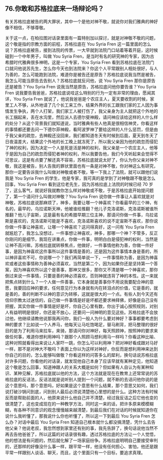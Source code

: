 ## 76.你敢和苏格拉底来一场辩论吗？
有关苏格拉底被告的两大罪状，其中一个是他对神不敬，就说你对我们雅典的神好像不相信，不够尊敬。


关于这一点，在柏拉图对话录里面有一篇特别加以探讨，就是对神敬不敬的问题，这个敬是指的宗教方面的前程，苏格拉底在 You Syria Fren 这一篇里面的怎么说？苏格拉底被告，接到法院的传票，一大早就到法院门口站着等着开庭，这时候碰到一个中年男子，叫做 You Syria Fren，是当时有名的研究神的专家，因为古希腊时代雅典很多神明，这是一个专家，You Syria Fren 看到苏格拉底在法院门口就问他说苏先生，怎么你今天也到法院来？你这个人平常跟别人相处很好，与人为善的，怎么可能跑到法院，难道你是被告还是原告？苏格拉底说我当然是被告，我怎么可能当原告去告别人？苏格拉底就反问他，说 You Syria Fren 那你是原告还是被告？You Syria Fren 说我当然是原告，苏格拉底问他你要告谁？You Syria Fren 说我要告我爸爸，苏格拉底说哇这么特别的行为一定有非常的理由，愿闻其详，You Syria Fren 就说了，他说我爸爸是个农庄主人，夏天要收割的时候，家里工人不够，从外地请了几个长工来工作，结果外界的长工跟我们家的工人因为事情发生争执，两个人打架，我们家工人被打伤了，我父亲身为主人就把这个外地的长工捆起来，丢在水沟里，然后派人去德尔斐神殿，请问神应该给这样的人什么样的处分？从这个背景我们就知道说，当时雅典有些人他真是很相信神灵，你看这样的事情都还要去问一下德尔菲神殿，看阿波罗神了要给这样的人什么惩罚，但是由于我父亲的疏忽，去神殿还没回来，我们都知道冬天有时候到后面，夏天到冬天了日夜温差大，结果这个外地的长工晚上就冻死了，所以我父亲因为他的疏忽而侵犯了神的权利，因为决定一个人是死是活是神的权利，我父亲是一个农庄主人，他等于是因为自己的疏忽而侵犯者神的权利，所以我要告他，我们今天听起来会觉得不可思议，这是有点要了解还真不容易，苏格拉底就说太好了，你认为你父亲对神不敬，我这是被告，别人告我的罪状里面也有一条是对神不敬，你对神这么有研究，那你一定要告诉我什么叫做对神敬或者不敬，等一下我上了法院，就可以跟他们说我是 You Syria Fren 的学生，他是专家，我可真的是学到了对神敬跟不敬是怎么回事，You Syria Fren 看到这位老先生，因为苏格拉底上法院的时候已经 70 岁了，这么客气，就说好我就教你怎么样对神敬或不敬，于是苏格拉底开始提问题了，第一个请问什么叫做对神敬？You Syria Fren 说你做一件事让人喜欢就是对神敬，苏格拉底说那麻烦了，神多，我要让哪一个神喜欢？你看最早的三个神，有名的，最早的，乌拉诺斯天神，他被谁给推翻？他儿子克洛诺斯，克洛诺斯被谁所推翻？他儿子宙斯，这是最有名的希腊早期三位主神，那请问你做一件事，乌拉诺斯是喜欢的，克洛诺斯可能是不喜欢，克洛诺斯喜欢的说不定宙斯不喜欢，那你说你做一件事让神喜欢，让哪一个神喜欢？这问得真好，这一问有 You Syria Fren 就尴尬了，我怎么没想过，一件事想让神喜欢，神多，那哪一个神？不管多，反正你刚问的是细节，我现在讲重点，你做一件事，明明白白是侵犯神的权利，当然是让神不高兴嘛，苏格拉底就转移焦点，他做好，一件事情他称为善，你做一件好事，是因为神喜欢这件事所以这件事情是善的，还是因为这件事情本身是善的，所以神非喜欢不可，你说哪一个？我们再简单说一下，一件事情称为善，是因为神喜欢或者这些事情称为善神必须喜欢，当然是第二个，因为如果你还是坚持第一个答案，因为神喜欢所以这个是善事，那神又很多，那你又不清是哪一个神喜欢，那你倒过来说一件事情，只要是善的神必须喜欢，否则神就违背了神的本性。这一来就把焦点转到什么？一个人做一件善事，它本身就是善事你不用说我要配合神的意愿，我要回应神的要求，任何意见行为本身就有内在转泪点的价值，它是善的，就是善的，善的判断不以神的意识为转移，这就是很大的一个点。有些人到今天还有信仰宗教太过迷信的，自己做一件事情是好是坏都还要求神拜佛，好像是自己没有把握，其实你做一件事情是好是坏，你自己心里有数，你出于诚心按照规则，对别人有益明明是很好，你还是不放心，还要问一问神明的意见这些。苏格拉底不会放过他，他继续请教他说那我再问你，我们一般人为什么要对神好？事事都要考虑到神的要求？比如说一个人养马，他每天让马吃饱喝足，替马刷背，把马整理的很好目的是为了利用马来拉车，来骑，那请问你对神好，每天照顾神，按照神的要求来做任何事，难道你想利用神吗？跟那个人照顾马想利用马一样吗？你看这种比喻、这种对照就看得出来说让人家吓一跳，你怎么可以利用神？把对神好看成跟对马好一样，那不是对神大不敬吗？表面上你以为这样对神好，你反而是想利用神来达到你自己的目的，怎么能够叫做敬？你看这样的问答多么的犀利，换句话说苏格拉底对许多问题，你看他的对话录，就发现他自己本身了应该早就有某种定见，他知道这个敬是怎么回事，知道神跟人的关系大概是如何？但如果有人自认为有某种知识、某种见解，苏格拉底就以他的方法，这个方法就是现在在教育上还常常说的苏格拉底的反诘法，反诘法就是说听别人提到一个问题，就不断的去诘问他你说的是这个意思吗，那个意思吗，好如果是这个意思有什么结果，那个意思又如何，我们说打破沙锅问到底，问到别人最后必须说清楚他心里想的是什么。这种方法有时候反而是帮助前面的人，他原来说什么他自己并不清楚，经过我反诘之后它他也变的很清楚了，这也变成现在的一种教学方法，同时这一来的话，把许多原来模模糊糊，有各种不同意识的观念慢慢越来越清楚，到最后我们在对话的时候就知道你在说什么我听懂了，那我说什么你也听懂了，所以这一下到最后 You Syria Fren 怎么办？对话中最后 You Syria Fren 知道自己根本就什么都没搞清楚，凭什么去告他父亲？他说老叔，我忽然想到家里还有别的事，我先告辞了，换句话说他当然不再去告他爸爸了，所以这篇的对话录很有趣，透过苏格拉底的方法让一个人觉悟，他的想法是有问题的，然后就化解了一场家庭纷争。苏格拉底明明自己要接受审判的，还那样的好像没什么事一样，跟平常一样，他没有任何担心、害怕，他还是跟平常一样跟别人谈话、聊天，而且，这个里面只有一个目标，要追求真理。

